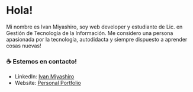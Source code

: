 
# Hola!
Mi nombre es Ivan Miyashiro, soy web developer y estudiante de Lic. en Gestión de Tecnología de la Información. Me considero una persona apasionada por la tecnología, autodidacta y siempre dispuesto a aprender cosas nuevas!

### ☕ Estemos en contacto!
- LinkedIn: <a href = "https://www.linkedin.com/in/ivanmiyashiro/" target="_blank">Ivan Miyashiro</a>
- Website: <a href = "https://ivanmiyashiro.vercel.app/" target="_blank"> Personal Portfolio </a>
